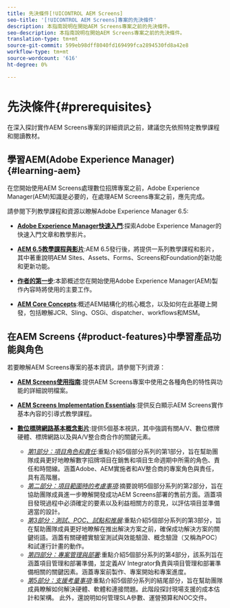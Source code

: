 ```yaml
---
title: 先決條件[!UICONTROL AEM Screens]
seo-title: '[!UICONTROL AEM Screens]專案的先決條件'
description: 本指南說明在開始AEM Screens專案之前的先決條件。
seo-description: 本指南說明在開始AEM Screens專案之前的先決條件。
translation-type: tm+mt
source-git-commit: 599eb98dff8040fd169499fca2894530fd8a42e8
workflow-type: tm+mt
source-wordcount: '616'
ht-degree: 0%

---
```



# 先決條件{#prerequisites}

在深入探討實作AEM Screens專案的詳細資訊之前，建議您先依照特定教學課程和閱讀教材。

## 學習AEM(Adobe Experience Manager){#learning-aem}

在您開始使用AEM Screens處理數位招牌專案之前，Adobe Experience Manager(AEM)知識是必要的，在處理AEM Screens專案之前，應先完成。

請參閱下列教學課程和資源以瞭解Adobe Experience Manager 6.5:

* **[Adobe Experience Manager快速入門](https://helpx.adobe.com/experience-manager/get-started.html)**:探索Adobe Experience Manager的快速入門文章和教學影片。

* **[AEM 6.5教學課程與影片](https://helpx.adobe.com/experience-manager/kt/index/aem-6-5-videos.html)**:AEM 6.5發行後，將提供一系列教學課程和影片，其中著重說明AEM Sites、Assets、Forms、Screens和Foundation的新功能和更新功能。

* **[作者的第一步](https://helpx.adobe.com/experience-manager/6-5/sites/authoring/using/first-steps.html)**:本節概述您在開始使用Adobe Experience Manager(AEM)製作內容時將使用的主要工作。

* **[AEM Core Concepts](https://helpx.adobe.com/experience-manager/6-5/sites/developing/using/the-basics.html)**:概述AEM結構化的核心概念，以及如何在此基礎上開發，包括瞭解JCR、Sling、OSGi、dispatcher、workflows和MSM。

## 在AEM Screens {#product-features}中學習產品功能與角色

若要瞭解AEM Screens專案的基本資訊，請參閱下列資源：

* **[AEM Screens使用指南](https://helpx.adobe.com/tw/experience-manager/6-5/screens/user-guide.html)**:提供AEM Screens專案中使用之各種角色的特性與功能的詳細說明檔案。

* **[AEM Screens Implementation Essentials](https://experienceleague.adobe.com/?launch=AEM-7a#recommended/solutions/experience-manager)**:提供反白顯示AEM Screens實作基本內容的引導式教學課程。

* **[數位標牌網路基本概念影片](https://helpx.adobe.com/experience-manager/6-5/screens/user-guide.html?topic=/experience-manager/6-5/screens/morehelp/digital-signage-networks-basics.ug.js)**:提供5個基本視訊，其中強調有關A/V、數位標牌硬體、標牌網路以及與A/V整合商合作的關鍵元素。
   * *[第1部分：項目角色和責任](https://helpx.adobe.com/experience-manager/6-5/screens/using/project-roles-responsibilities.html)*:重點介紹5個部分系列的第1部分，旨在幫助團隊成員更好地瞭解數字招牌項目在銷售和項目生命週期中所需的角色、責任和時間線。涵蓋Adobe、AEM實施者和AV整合商的專案角色與責任，具有高階層。
   * *[第二部分：項目範圍時的考慮事項](https://helpx.adobe.com/experience-manager/6-5/screens/using/project-considerations.html)*:摘要說明5個部分系列的第2部分，旨在協助團隊成員進一步瞭解開發成功AEM Screens部署的售前方面。涵蓋項目發現過程中必須確定的要素以及利益相關方的意見，以評估項目並準備適當的設計。
   * *[第3部分：測試、POC、試點和推展](https://helpx.adobe.com/experience-manager/6-5/screens/using/testing-pocs-pilots-rollouts.html)*:重點介紹5個部分系列的第3部分，旨在幫助團隊成員更好地瞭解在推出解決方案之前，確保成功解決方案的關鍵術語。涵蓋有關硬體實驗室測試與效能驗證、概念驗證（又稱為POC）和試運行計畫的動作。
   * *[第四部分：專案管理與部署](https://helpx.adobe.com/experience-manager/6-5/screens/using/project-management-and-deployment.html)*:重點介紹5個部分系列的第4部分，該系列旨在涵蓋項目管理和部署準備，並定義AV Integrator負責與項目管理和部署準備相關的關鍵因素。涵蓋專案前製作、專案開始和專案進度。
   * *[第5部分：支援考量事項](https://helpx.adobe.com/experience-manager/6-5/screens/using/support-considerations.html)*:重點介紹5個部分系列的結尾部分，旨在幫助團隊成員瞭解如何解決硬體、軟體和連接問題。此階段探討現場支援的成本估計和架構。 此外，還說明如何管理SLA參數、運營預算和NOC交件。
